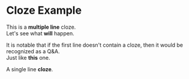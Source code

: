 # Cloze Example

This is a **multiple line** cloze.  
Let's see what **will** happen.

It is notable that if the first line doesn't contain a cloze, then it would be recognized as a Q&A.  
Just like **this** one.

A single line **cloze**.